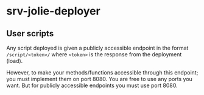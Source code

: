 # srv-jolie-deployer


## User scripts
Any script deployed is given a publicly accessible endpoint in the format `/script/<token>/` where `<token>` is the response from the deployment (load).

However, to make your methods/functions accessible through this endpoint; you must implement them on port 8080. You are free to use any ports you want. But for publicly accessible endpoints you must use port 8080.